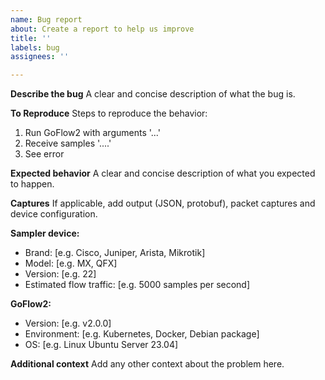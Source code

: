 ```yaml
---
name: Bug report
about: Create a report to help us improve
title: ''
labels: bug
assignees: ''

---
```


**Describe the bug**
A clear and concise description of what the bug is.

**To Reproduce**
Steps to reproduce the behavior:
1. Run GoFlow2 with arguments '...'
2. Receive samples '....'
3. See error

**Expected behavior**
A clear and concise description of what you expected to happen.

**Captures**
If applicable, add output (JSON, protobuf), packet captures and device configuration.

**Sampler device:**
 - Brand: [e.g. Cisco, Juniper, Arista, Mikrotik]
 - Model: [e.g. MX, QFX]
 - Version: [e.g. 22]
 - Estimated flow traffic: [e.g. 5000 samples per second]

**GoFlow2:**
 - Version: [e.g. v2.0.0]
 - Environment: [e.g. Kubernetes, Docker, Debian package]
 - OS: [e.g. Linux Ubuntu Server 23.04]

**Additional context**
Add any other context about the problem here.
